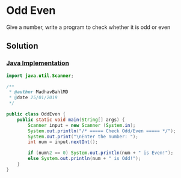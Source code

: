 # Odd Even

Give a number, write a program to check whether it is odd or even

## Solution 

### [Java Implementation](./OddEven.java)

```java
import java.util.Scanner;

/**
 * @author MadhavBahlMD
 * @date 25/01/2019
 */

public class OddEven {
    public static void main(String[] args) {
        Scanner input = new Scanner (System.in);
        System.out.println("/* ===== Check Odd/Even ===== */");
        System.out.print("\nEnter the number: ");
        int num = input.nextInt();

        if (num%2 == 0) System.out.println(num + " is Even!");
        else System.out.println(num + " is Odd!");
    }
}

```